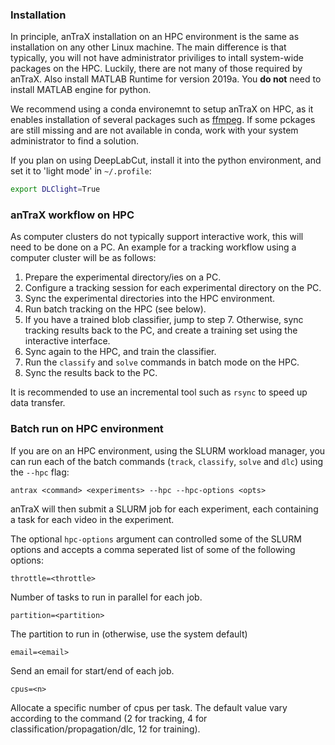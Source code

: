 ### Installation

In principle, anTraX installation on an HPC environment is the same as installation on any other Linux machine. The main difference is that typically, you will not have administrator priviliges to intall system-wide packages on the HPC. Luckily, there are not many of those required by anTraX. Also install MATLAB Runtime for version 2019a. You **do not** need to install MATLAB engine for python.

We recommend using a conda environemnt to setup anTraX on HPC, as it enables installation of several packages such as [ffmpeg](https://anaconda.org/conda-forge/ffmpeg). If some pckages are still missing and are not available in conda, work with your system administrator to find a solution.

If you plan on using DeepLabCut, install it into the python environment, and set it to 'light mode'  in  `~/.profile`:

```bash
export DLClight=True 
```

### anTraX workflow on HPC

As computer clusters do not typically support interactive work, this will need to be done on a PC. An example for a tracking workflow using a computer cluster will be as follows:

1. Prepare the experimental directory/ies on a PC.
2. Configure a tracking session for each experimental directory on the PC. 
3. Sync the experimental directories into the HPC environment. 
4. Run batch tracking on the HPC (see below).
5. If you have a trained blob classifier, jump to step 7. Otherwise, sync tracking results back to the PC, and create a training set using the interactive interface. 
6. Sync again to the HPC, and train the classifier. 
7. Run  the `classify` and `solve` commands in batch mode on the HPC.
8. Sync the results back to the PC.

It is recommended to use an incremental tool such as `rsync` to speed up data transfer. 

### Batch run on HPC environment 

If you are on an HPC environment, using the SLURM workload manager, you can run each of the batch commands (`track`, `classify`, `solve` and `dlc`) using the `--hpc` flag:

```console
antrax <command> <experiments> --hpc --hpc-options <opts>
```

anTraX will then submit a SLURM job for each experiment, each containing a task for each video in the experiment. 

The optional `hpc-options` argument can controlled some of the SLURM options and accepts a comma seperated list of some of the following options:

`throttle=<throttle>`

Number of tasks to run in parallel for each job.

`partition=<partition>`

The partition to run in (otherwise, use the system default)

`email=<email>`

Send an email for start/end of each job.

`cpus=<n>`

Allocate a specific number of cpus per task. The default value vary according to the command (2 for tracking, 4 for classification/propagation/dlc, 12 for training).
